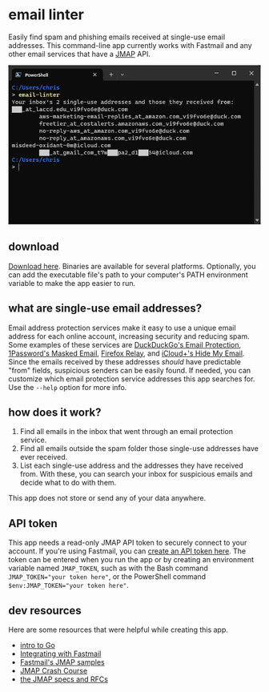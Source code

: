 # email linter

Easily find spam and phishing emails received at single-use email addresses. This command-line app currently works with Fastmail and any other email services that have a [JMAP](https://jmap.io/index.html) API.

![demo](demo.png)

## download

[Download here](https://github.com/wheelercj/email-linter/releases). Binaries are available for several platforms. Optionally, you can add the executable file's path to your computer's PATH environment variable to make the app easier to run.

## what are single-use email addresses?

Email address protection services make it easy to use a unique email address for each online account, increasing security and reducing spam. Some examples of these services are [DuckDuckGo's Email Protection](https://duckduckgo.com/email), [1Password's Masked Email](https://1password.com/fastmail/), [Firefox Relay](https://relay.firefox.com/), and [iCloud+'s Hide My Email](https://support.apple.com/en-us/105078). Since the emails received by these addresses _should_ have predictable "from" fields, suspicious senders can be easily found. If needed, you can customize which email protection service addresses this app searches for. Use the `--help` option for more info.

## how does it work?

1. Find all emails in the inbox that went through an email protection service.
2. Find all emails outside the spam folder those single-use addresses have ever received.
3. List each single-use address and the addresses they have received from. With these, you can search your inbox for suspicious emails and decide what to do with them.

This app does not store or send any of your data anywhere.

## API token

This app needs a read-only JMAP API token to securely connect to your account. If you're using Fastmail, you can [create an API token here](https://www.fastmail.com/settings/security/tokens). The token can be entered when you run the app or by creating an environment variable named `JMAP_TOKEN`, such as with the Bash command `JMAP_TOKEN="your token here"`, or the PowerShell command `$env:JMAP_TOKEN="your token here"`.

## dev resources

Here are some resources that were helpful while creating this app.

* [intro to Go](https://wheelercj.github.io/notes/pages/20221122173910.html)
* [Integrating with Fastmail](https://www.fastmail.com/for-developers/integrating-with-fastmail/)
* [Fastmail's JMAP samples](https://github.com/fastmail/JMAP-Samples/tree/main)
* [JMAP Crash Course](https://jmap.io/crash-course.html)
* [the JMAP specs and RFCs](https://jmap.io/spec.html)
